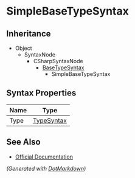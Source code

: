 # SimpleBaseTypeSyntax

## Inheritance

* Object
  * SyntaxNode
    * CSharpSyntaxNode
      * [BaseTypeSyntax](BaseTypeSyntax.md)
        * SimpleBaseTypeSyntax

## Syntax Properties

| Name | Type                        |
| ---- | --------------------------- |
| Type | [TypeSyntax](TypeSyntax.md) |

## See Also

* [Official Documentation](https://docs.microsoft.com/en-us/dotnet/api/microsoft.codeanalysis.csharp.syntax.simplebasetypesyntax)


*\(Generated with [DotMarkdown](http://github.com/JosefPihrt/DotMarkdown)\)*